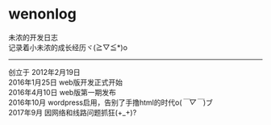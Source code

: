 # wenonlog 

未浓的开发日志  
记录着小未浓的成长经历ヾ(≧▽≦*)o

-----

创立于 2012年2月19日  
2016年1月25日 web版开发正式开始  
2016年4月10日 web版第一期发布  
2016年10月 wordpress启用，告别了手撸html的时代o(*￣▽￣*)ブ  
2017年9月 因网络和线路问题抓狂(+_+)?  
